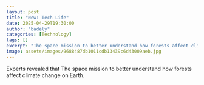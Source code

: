 ```yaml
---
layout: post
title: "New: Tech Life"
date: 2025-04-29T19:30:00
author: "badely"
categories: [Technology]
tags: []
excerpt: "The space mission to better understand how forests affect climate change on Earth."
image: assets/images/9688487db1011cdb13439c6d43009aeb.jpg
---
```


Experts revealed that The space mission to better understand how forests affect climate change on Earth.

